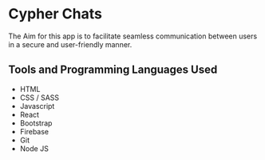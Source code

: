 # Cypher Chats

The Aim for this app is to facilitate seamless communication between users in a secure and user-friendly manner. 

## Tools and Programming Languages Used

- HTML
- CSS / SASS
- Javascript
- React
- Bootstrap
- Firebase
- Git
- Node JS 

